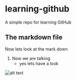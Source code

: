 # learning-github

A simple repo for learning GitHub

## The markdown file
Now lets look at the mark down 
1. Now we are talking
    - yes 
    lets have a look
    
![alt text](http://picsum.photos/200)
